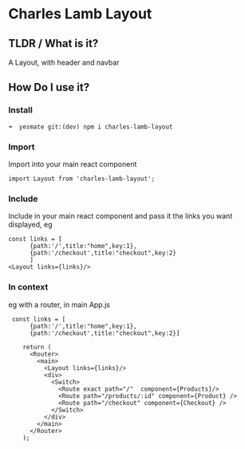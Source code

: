 # Charles Lamb Layout

## TLDR / What is it?

A Layout, with header and navbar

## How Do I use it?

### Install

```
➜  yesmate git:(dev) npm i charles-lamb-layout
```

### Import

Import into your main react component

```
import Layout from 'charles-lamb-layout';
```

### Include

Include in your main react component and pass it the links you want displayed, eg 

```
const links = [
      {path:'/',title:"home",key:1},
      {path:'/checkout',title:"checkout",key:2}
      ]
<Layout links={links}/>
```

### In context

eg with a router, in main App.js

```
 const links = [
      {path:'/',title:"home",key:1},
      {path:'/checkout',title:"checkout",key:2}]

    return (
      <Router>
        <main>
          <Layout links={links}/>
          <div>
            <Switch>
              <Route exact path="/"  component={Products}/>
              <Route path="/products/:id" component={Product} />
              <Route path="/checkout" component={Checkout} />
            </Switch>
          </div>
        </main>
      </Router>
    );
```

